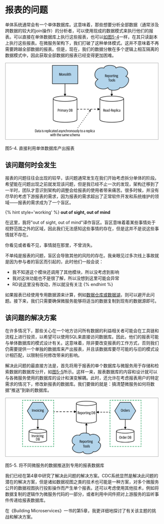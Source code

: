 # 报表的问题
单体系统通常会有一个单体数据库。这意味着，那些想要分析全部数据（通常涉及跨数据的较大的join操作）的分析者，可以使用现成的数据模式来执行他们的报表。可以直接在单体数据库上执行这些报表，也可以[如图5-4](#f54)一样，在其只读副本上执行这些报表。在微服务架构下，我们打破了这种单体模式。这并不意味着不再需要跨越全部数据的报表。但是，现在，我们的数据分散在多个逻辑上相互隔离的数据模式中，因此获取全部数据的报表已经变得更加困难。

![](../images/5_4.png)

<span id="f54">图5-4</span>. 直接利用单体数据库产出报表

## 该问题何时会发生
报表的问题往往会出现的较早，该问题通常发生在我们开始考虑拆分单体的阶段。希望能在问题出现之前就发现该问题，但是我已经不止一次的发现，架构迁移到了一半时，团队才意识到架构的调整会给报表的使用者带来痛苦。很多时候，并没有尽早的考虑下游报表的需求，因为报表的需求超出了正常软件开发和系统维护的领域——报表的需求成为了一个盲区。

{% hint style='working' %}
**out of sight, out of mind**

在这里，我将"out of sight, out of mind"译作盲区。盲区意味着着某些事情处于视野范围之外的区域，因此我们无法感知这些事情的存在，但是这并不是说这些事情就不存在。

你看见或者看不见，事情就在那里，不曾消失。

不单纯是报表的问题，盲区会导致其他的风险的存在。我亲眼见过多次线上事故就是因为参与者的盲区而引起的，此时他们一般会说：
* 我不知道这个模块还调用了其他模块，所以没考虑到影响
* 我对这块功能也不是很了解，所以没想到这里可能会异常
* RD说这里没有改动，所以就没有关注
{% endhint %}

如果报表已经使用专用数据源来计算，例如[数据仓库或数据湖](https://www.talend.com/resources/data-lake-vs-data-warehouse/)，则可以避开此问题。接下来，我们只需要确保微服务能够将适当的数据复制到现有的数据源即可。

## 该问题的解决方案
在许多情况下，那些关心在一个地方访问所有数据的利益相关者可能会在工具链和流程上进行投资，以希望可以使用SQL来直接访问数据库。因此，他们的报表可能与单体数据库的模式设计有关。这意味着，除非要改变报表的工作方式，否则我们仍需要提供一个单独的数据库来产出报表，并且该数据库要尽可能的与旧的模式设计相匹配，以限制任何修改带来的影响。

解决此问题的最直接方法是，首先将用于报表的单个数据库与微服务用于存储和检索数据的数据库分开，如[图5-5](#f55)所示。这样一来，报表数据库的内容和设计就可以与各微服务使用的数据库的设计和演变解耦。此时，还允许在考虑报表用户的特定需求的情况下，修改新报表的数据库。我们要做的就是：搞清楚微服务如何将数据“推送”到新的数据库。

![](../images/5_5.png)

<span id="f55">图5-5</span>. 将不同微服务的数据推送到专用的报表数据库

我们已经在第4章中研究了解决此问题的解决方案。CDC系统显然是解决此问题的潜在的解决方案，但是诸如数据视图之类的技术也可能是一种方案，对多个微服务公开的数据视图执行投影操作而产生单个报表。还可以考虑使用其他技术，例如将数据复制的逻辑作为微服务代码的一部分，或者利用中间件把对上游服务的监听事件传递给报表数据库。

在《Building Microservices》一书的第5章，我更详细地探讨了有关该主题的挑战和解决方案。



